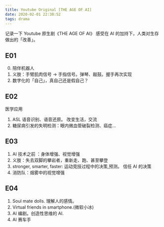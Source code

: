 ```yaml
---
title: Youtube Original [THE AGE OF AI]
date: 2020-02-01 22:38:52
tags: drama
---
```


记录一下 Youtube 原生剧《THE AGE OF AI》
感受在 AI 的加持下，人类对生存做出的「改善」。

## E01
0. 陪伴机器人
1. 义肢：手臂肌肉信号 -> 手指信号。弹琴、敲鼓。握手再次实现
2. 数字化的「自己」，真自己还是假自己？

## E02
医学应用
1. ASL 语音识别、语音还原。
    改变生活，交流
2. 糖尿病引发的失明检测：眼内微血管破裂检测、癌症...

## E03
1. AI 技术之前 ：身体增强、视觉增强
2. 义肢：失去双脚的攀岩者，重新走、跑、甚至攀登
3. stronger, smarter, faster: 运动竞技过程中的决策,预测。
   信任 AI 的决策
4. 消防队：烟雾中的视觉增强

## E04
1. Soul mate dolls. 理解人的感情。
2. Virtual friends in smartphone.(微软小冰)
3. AI 编剧。创造性思维的 AI.
4. AI 赛车手
